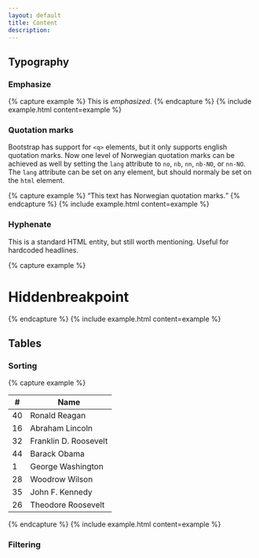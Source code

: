 ```yaml
---
layout: default
title: Content
description:
---
```


## Typography

### Emphasize

{% capture example %}
This is <em>emphasized</em>.
{% endcapture %}
{% include example.html content=example %}

### Quotation marks

Bootstrap has support for `<q>` elements, but it only supports english quotation marks. Now one level of Norwegian quotation marks can be achieved as well by setting the `lang` attribute to `no`, `nb`, `nn`, `nb-NO`, or `nn-NO`. The `lang` attribute can be set on any element, but should normaly be set on the `html` element.

{% capture example %}
<q lang="no">This text has Norwegian quotation marks.</q>
{% endcapture %}
{% include example.html content=example %}

### Hyphenate

This is a standard HTML entity, but still worth mentioning. Useful for hardcoded headlines.

{% capture example %}
<h1>Hidden&shy;breakpoint</h1>
{% endcapture %}
{% include example.html content=example %}


## Tables

### Sorting

{% capture example %}
<table class="table sortable">
  <thead>
    <tr>
      <th scope="col">#</th>
      <th scope="col">Name</th>
    </tr>
  </thead>
  <tbody>
    <tr>
      <td>40</td>
      <td>Ronald Reagan</td>
    </tr>
    <tr>
      <td>16</td>
      <td>Abraham Lincoln</td>
    </tr>
    <tr>
      <td>32</td>
      <td>Franklin D. Roosevelt</td>
    </tr>
    <tr>
      <td>44</td>
      <td>Barack Obama</td>
    </tr>
    <tr>
      <td>1</td>
      <td>George Washington</td>
    </tr>
    <tr>
      <td>28</td>
      <td>Woodrow Wilson</td>
    </tr>
    <tr>
      <td>35</td>
      <td>John F. Kennedy</td>
    </tr>
    <tr>
      <td>26</td>
      <td>Theodore Roosevelt</td>
    </tr>
  </tbody>
</table>
{% endcapture %}
{% include example.html content=example %}

### Filtering
